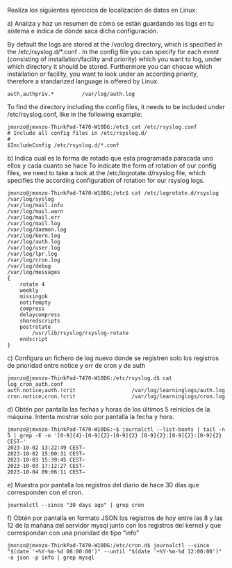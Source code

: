 Realiza los siguientes ejercicios de localización de datos en Linux: 

a) Analiza y haz un resumen de cómo se están guardando los logs en tu sistema e indica de dónde saca dicha configuración. 

By default the logs are stored  at the /var/log directory, which is specified in the /etc/rsyslog.d/\*.conf . In the config file you can specify for each event (consisting of installation/facility and priority) which you want to log, under which directory it should be stored. Furthermore you can choose which installation or facility, you want to look under an according priority, therefore a standarized language is offered by Linux.
```
auth,authpriv.*			/var/log/auth.log
```

To find the directory including the config files, it needs to be included under /etc/rsyslog.conf, like in the following example:
```
jmxnzo@jmxnzo-ThinkPad-T470-W10DG:/etc$ cat /etc/rsyslog.conf 
# Include all config files in /etc/rsyslog.d/
#
$IncludeConfig /etc/rsyslog.d/*.conf
```

b) Indica cual es la forma de rotado que esta programada paracada uno ellos y cada cuanto se hace
To indicate the form of rotation of our config files, we need to take a look at the /etc/logrotate.d/rsyslog file, which specifies the according configuration of rotation for our rsyslog logs.
```
jmxnzo@jmxnzo-ThinkPad-T470-W10DG:/etc$ cat /etc/logrotate.d/rsyslog 
/var/log/syslog
/var/log/mail.info
/var/log/mail.warn
/var/log/mail.err
/var/log/mail.log
/var/log/daemon.log
/var/log/kern.log
/var/log/auth.log
/var/log/user.log
/var/log/lpr.log
/var/log/cron.log
/var/log/debug
/var/log/messages
{
	rotate 4
	weekly
	missingok
	notifempty
	compress
	delaycompress
	sharedscripts
	postrotate
		/usr/lib/rsyslog/rsyslog-rotate
	endscript
}
```
c) Configura un fichero de log nuevo donde se registren solo los registros de prioridad entre notice y err de cron y de auth
```
jmxnzo@jmxnzo-ThinkPad-T470-W10DG:/etc/rsyslog.d$ cat log_cron_auth.conf 
auth.notice;auth.!crit                  /var/log/learninglogs/auth.log
cron.notice;cron.!crit                  /var/log/learninglogs/cron.log
```
d) Obtén por pantalla las fechas y horas de los últimos 5 reinicios de la máquina. Intenta mostrar sólo por pantalla la fecha y hora. 
```
jmxnzo@jmxnzo-ThinkPad-T470-W10DG:~$ journalctl --list-boots | tail -n 5 | grep -E -o '[0-9]{4}-[0-9]{2}-[0-9]{2} [0-9]{2}:[0-9]{2}:[0-9]{2} CEST—'
2023-10-02 13:22:49 CEST—
2023-10-02 15:00:31 CEST—
2023-10-03 15:39:45 CEST—
2023-10-03 17:12:27 CEST—
2023-10-04 09:06:11 CEST—
```
e) Muestra por pantalla los registros del diario de hace 30 días que corresponden con el cron. 
```
journalctl --since "30 days ago" | grep cron
```

f) Obtén por pantalla en formato JSON los registros de hoy entre las 8 y las 12 de la mañana del servidor mysql junto con los registros del kernel y que correspondan con una prioridad de tipo “info”

```
jmxnzo@jmxnzo-ThinkPad-T470-W10DG:/etc/cron.d$ journalctl --since "$(date '+%Y-%m-%d 08:00:00')" --until "$(date '+%Y-%m-%d 12:00:00')" -o json -p info | grep mysql
```